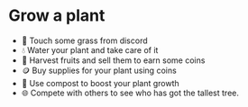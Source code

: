 # Grow a plant

- 🌱 Touch some grass from discord
- 💧 Water your plant and take care of it
- 🍎 Harvest fruits and sell them to earn some coins
- 🪙 Buy supplies for your plant using coins
- 💩 Use compost to boost your plant growth
- 🌐 Compete with others to see who has got the tallest tree.

